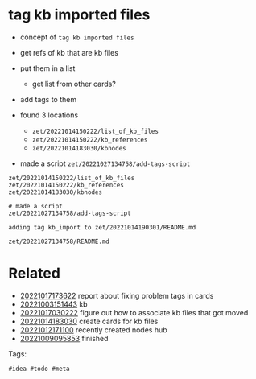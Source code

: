 # tag kb imported files

- concept of `tag kb imported files`
- get refs of kb that are kb files
- put them in a list
  - get list from other cards?
- add tags to them

- found 3 locations
  - `zet/20221014150222/list_of_kb_files`
  - `zet/20221014150222/kb_references   `
  - `zet/20221014183030/kbnodes`
- made a script `zet/20221027134758/add-tags-script`

```
zet/20221014150222/list_of_kb_files
zet/20221014150222/kb_references   
zet/20221014183030/kbnodes

# made a script
zet/20221027134758/add-tags-script

adding tag kb_import to zet/20221014190301/README.md
```

` zet/20221027134758/README.md `

# Related

- [20221017173622](/zet/20221017173622/README.md) report about fixing problem tags in cards
- [20221003151443](/zet/20221003151443/README.md) kb
- [20221017030222](/zet/20221017030222/README.md) figure out how to associate kb files that got moved
- [20221014183030](/zet/20221014183030/README.md) create cards for kb files
- [20221012171100](/zet/20221012171100/README.md) recently created nodes hub
- [20221009095853](/zet/20221009095853/README.md) finished

Tags:

    #idea #todo #meta
